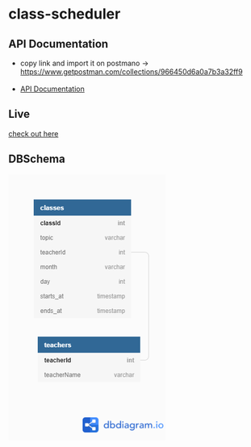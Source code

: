 # class-scheduler
## API Documentation
* copy link and import it on postmano -> https://www.getpostman.com/collections/966450d6a0a7b3a32ff9 <br></br>
* [API Documentation](https://www.getpostman.com/collections/966450d6a0a7b3a32ff9)
## Live 
 [check out here](https://qscheduler.herokuapp.com/)
## DBSchema
![alt text](https://github.com/rahulyadav150/class-scheduler/blob/main/dbSchema/Untitled.png?raw=true)
 


